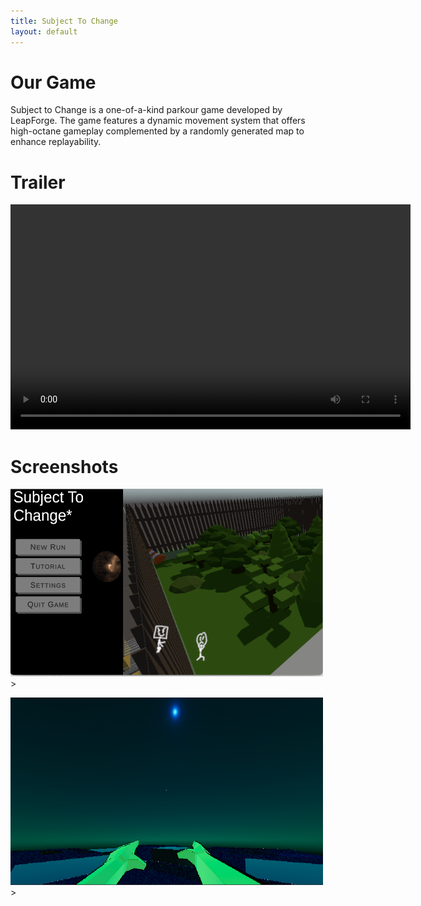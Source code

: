 ```yaml
---
title: Subject To Change
layout: default
---
```


# Our Game

Subject to Change is a one-of-a-kind parkour game developed by LeapForge. The game features a dynamic movement system that offers high-octane gameplay complemented by a randomly generated map to enhance replayability.

# Trailer

<video width="640" height="360" controls>
  <source src="img/StCtrailer.mp4" type="video/x-matroska">
</video>

# Screenshots

<img src="img/StCMenu.png"     
     width="500" 
     height="300" />>

<img src="img/StC-img.png"     
     width="500" 
     height="300" />>



